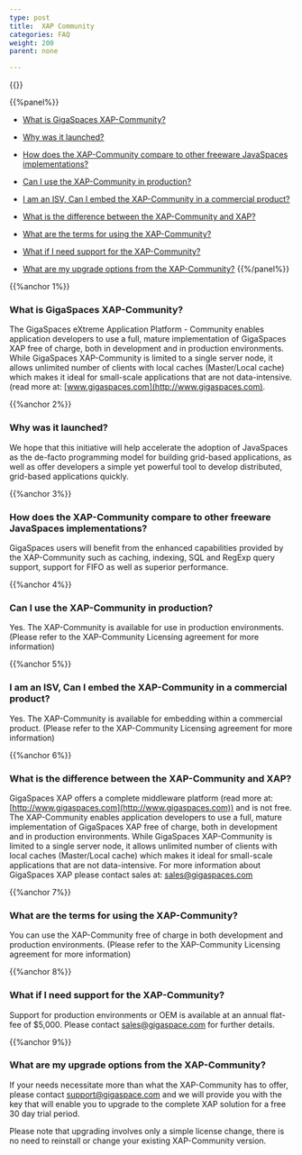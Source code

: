 ```yaml
---
type: post
title:  XAP Community
categories: FAQ
weight: 200
parent: none

---
```





{{<wbr>}}

{{%panel%}}
- [What is GigaSpaces XAP-Community?](#1)

- [Why was it launched?](#2)

- [How does the XAP-Community compare to other freeware JavaSpaces implementations?](#3)

- [Can I use the XAP-Community in production?](#4)

- [I am an ISV, Can I embed the XAP-Community in a commercial product?](#5)

- [What is the difference between the XAP-Community and XAP?](#6)

- [What are the terms for using the XAP-Community?](#7)

- [What if I need support for the XAP-Community?](#8)

- [What are my upgrade options from the XAP-Community?](#9)
{{%/panel%}}

{{%anchor 1%}}

### What is GigaSpaces XAP-Community?

The GigaSpaces eXtreme Application Platform - Community enables application developers to use a full, mature implementation of GigaSpaces XAP free of charge, both in development and in production environments. While GigaSpaces XAP-Community is limited to a single server node, it allows unlimited number of clients with local caches (Master/Local cache) which makes it ideal for small-scale applications that are not data-intensive.(read more at: [www.gigaspaces.com](http://www.gigaspaces.com).

{{%anchor 2%}}

### Why was it launched?

We hope that this initiative will help accelerate the adoption of JavaSpaces as the de-facto programming model for building grid-based applications, as well as offer developers a simple yet powerful tool to develop distributed, grid-based applications quickly.

{{%anchor 3%}}

### How does the XAP-Community compare to other freeware JavaSpaces implementations?

GigaSpaces users will benefit from the enhanced capabilities provided by the XAP-Community such as caching, indexing, SQL and RegExp query support, support for FIFO as well as superior performance.

{{%anchor 4%}}

### Can I use the XAP-Community in production?

Yes. The XAP-Community is available for use in production environments. (Please refer to the XAP-Community Licensing agreement for more information)

{{%anchor 5%}}

### I am an ISV, Can I embed the XAP-Community in a commercial product?

Yes. The XAP-Community is available for embedding within a commercial product. (Please refer to the XAP-Community Licensing agreement for more information)

{{%anchor 6%}}

### What is the difference between the XAP-Community and XAP?

GigaSpaces XAP offers a complete middleware platform (read more at: [http://www.gigaspaces.com](http://www.gigaspaces.com)) and is not free. The XAP-Community enables application developers to use a full, mature implementation of GigaSpaces XAP free of charge, both in development and in production environments. While GigaSpaces XAP-Community is limited to a single server node, it allows unlimited number of clients with local caches (Master/Local cache) which makes it ideal for small-scale applications that are not data-intensive. For more information about GigaSpaces XAP please contact sales at: [sales@gigaspaces.com](mailto:sales@gigaspaces.com)

{{%anchor 7%}}

### What are the terms for using the XAP-Community?

You can use the XAP-Community free of charge in both development and production environments. (Please refer to the XAP-Community Licensing agreement for more information)

{{%anchor 8%}}

### What if I need support for the XAP-Community?

Support for production environments or OEM is available at an annual flat-fee of $5,000.
Please contact sales@gigaspace.com for further details.

{{%anchor 9%}}

### What are my upgrade options from the XAP-Community?

If your needs necessitate more than what the XAP-Community has to offer, please contact [support@gigaspace.com](mailto:support@gigaspace.com) and we will provide you with the key that will enable you to upgrade to the complete XAP solution for a free 30 day trial period.

Please note that upgrading involves only a simple license change, there is no need to reinstall or change your existing XAP-Community version.
